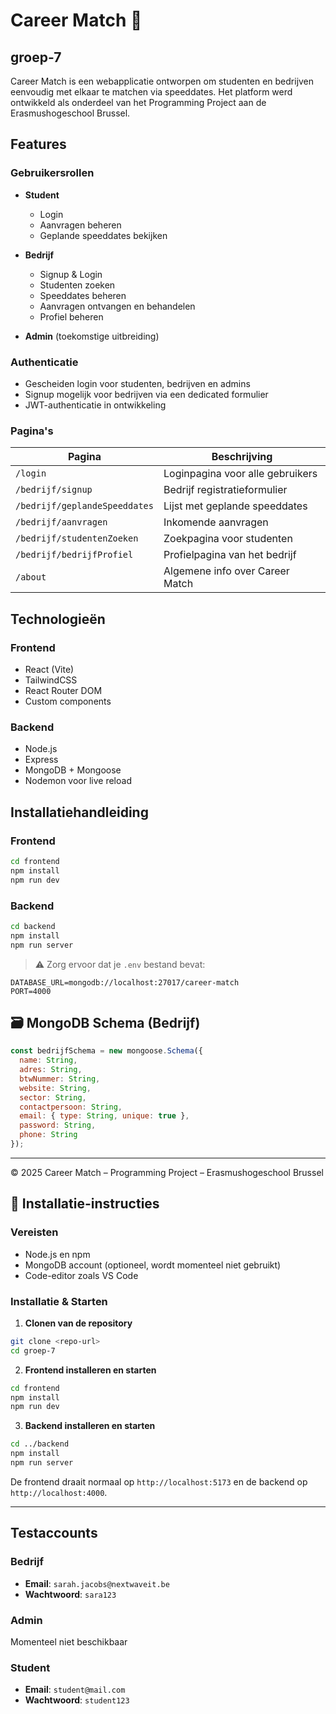 # Career Match 🎯
## groep-7

Career Match is een webapplicatie ontworpen om studenten en bedrijven eenvoudig met elkaar te matchen via speeddates. Het platform werd ontwikkeld als onderdeel van het Programming Project aan de Erasmushogeschool Brussel.

## Features

### Gebruikersrollen
- **Student**
  - Login
  - Aanvragen beheren
  - Geplande speeddates bekijken

- **Bedrijf**
  - Signup & Login
  - Studenten zoeken
  - Speeddates beheren
  - Aanvragen ontvangen en behandelen
  - Profiel beheren

- **Admin** (toekomstige uitbreiding)

### Authenticatie
- Gescheiden login voor studenten, bedrijven en admins
- Signup mogelijk voor bedrijven via een dedicated formulier
- JWT-authenticatie in ontwikkeling

### Pagina's
| Pagina                        | Beschrijving                          |
|-------------------------------|---------------------------------------|
| `/login`                      | Loginpagina voor alle gebruikers      |
| `/bedrijf/signup`             | Bedrijf registratieformulier          |
| `/bedrijf/geplandeSpeeddates` | Lijst met geplande speeddates         |
| `/bedrijf/aanvragen`          | Inkomende aanvragen                   |
| `/bedrijf/studentenZoeken`    | Zoekpagina voor studenten             |
| `/bedrijf/bedrijfProfiel`     | Profielpagina van het bedrijf         |
| `/about`                      | Algemene info over Career Match       |

## Technologieën

### Frontend
- React (Vite)
- TailwindCSS
- React Router DOM
- Custom components

### Backend
- Node.js
- Express
- MongoDB + Mongoose
- Nodemon voor live reload

## Installatiehandleiding

### Frontend
```bash
cd frontend
npm install
npm run dev
```

### Backend
```bash
cd backend
npm install
npm run server
```

> ⚠ Zorg ervoor dat je `.env` bestand bevat:
```
DATABASE_URL=mongodb://localhost:27017/career-match
PORT=4000
```

## 🗃️ MongoDB Schema (Bedrijf)
```js
const bedrijfSchema = new mongoose.Schema({
  name: String,
  adres: String,
  btwNummer: String,
  website: String,
  sector: String,
  contactpersoon: String,
  email: { type: String, unique: true },
  password: String,
  phone: String
});
```

---

© 2025 Career Match – Programming Project – Erasmushogeschool Brussel

## 🔧 Installatie-instructies

### Vereisten
- Node.js en npm
- MongoDB account (optioneel, wordt momenteel niet gebruikt)
- Code-editor zoals VS Code

### Installatie & Starten

1. **Clonen van de repository**
```bash
git clone <repo-url>
cd groep-7
```

2. **Frontend installeren en starten**
```bash
cd frontend
npm install
npm run dev
```

3. **Backend installeren en starten**
```bash
cd ../backend
npm install
npm run server
```

De frontend draait normaal op `http://localhost:5173` en de backend op `http://localhost:4000`.

---

## Testaccounts

### Bedrijf
- **Email**: `sarah.jacobs@nextwaveit.be`
- **Wachtwoord**: `sara123`

### Admin 
Momenteel niet beschikbaar 

### Student
- **Email**: `student@mail.com`
- **Wachtwoord**: `student123`